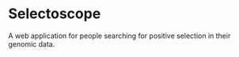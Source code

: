 Selectoscope
================

A web application for people searching for positive selection in their genomic data.
